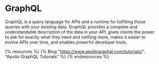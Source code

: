 # GraphQL

GraphQL is a query language for APIs and a runtime for fulfilling those queries with your existing data. GraphQL provides a complete and understandable description of the data in your API, gives clients the power to ask for exactly what they need and nothing more, makes it easier to evolve APIs over time, and enables powerful developer tools.

{% resources %}
  {% Blog "https://www.apollographql.com/tutorials/", "Apollo GraphQL Tutorials" %}
{% endresources %}

